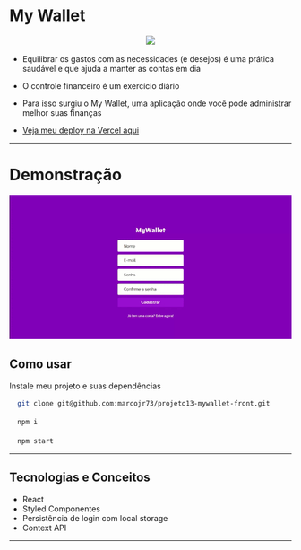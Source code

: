 # My Wallet

<p align="center">
   <img width=350 src="https://notion-emojis.s3-us-west-2.amazonaws.com/prod/svg-twitter/1f4b0.svg"/>
</p>


- Equilibrar os gastos com as necessidades (e desejos) é uma prática saudável e que ajuda a manter as contas em dia
- O controle financeiro é um exercício diário
- Para isso surgiu o My Wallet, uma aplicação onde você pode administrar melhor suas finanças

- [Veja meu deploy na Vercel aqui](https://projeto13-mywallet-front-seven.vercel.app/)

***

# Demonstração

<p align="center">
   <img width=600 src="./src/assets/app.gif"/>
</p>

## Como usar

Instale meu projeto e suas dependências

```bash
  git clone git@github.com:marcojr73/projeto13-mywallet-front.git
  
  npm i
  
  npm start
```

***

##	 Tecnologias e Conceitos

- React
- Styled Componentes
- Persistência de login com local storage
- Context API

***
    
